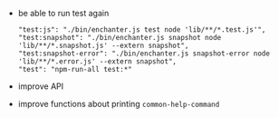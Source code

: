 - be able to run test again

  ```
  "test:js": "./bin/enchanter.js test node 'lib/**/*.test.js'",
  "test:snapshot": "./bin/enchanter.js snapshot node 'lib/**/*.snapshot.js' --extern snapshot",
  "test:snapshot-error": "./bin/enchanter.js snapshot-error node 'lib/**/*.error.js' --extern snapshot",
  "test": "npm-run-all test:*"
  ```

- improve API
- improve functions about printing `common-help-command`
